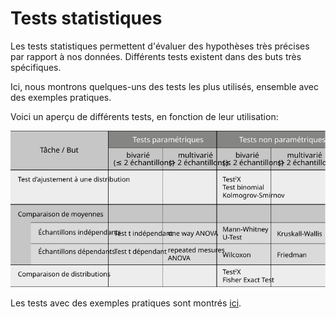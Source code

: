 # Tests statistiques

Les tests statistiques permettent d'évaluer des hypothèses très précises par rapport à nos données. Différents tests existent dans des buts très spécifiques. 

Ici, nous montrons quelques-uns des tests les plus utilisés, ensemble avec des exemples pratiques.

Voici un aperçu de différents tests, en fonction de leur utilisation:

![](overview-tests.svg)

Les tests avec des exemples pratiques sont montrés [ici](tests-statistiques.ipynb).

